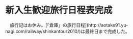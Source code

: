 # 新入生歓迎旅行日程表完成

<div class="section">　旅行記はお休み。[「倉庫」の旅行日程](http://aotake91.yu-nagi.com/railway/shinkantour2010/)は最終日まで完成した。</div>